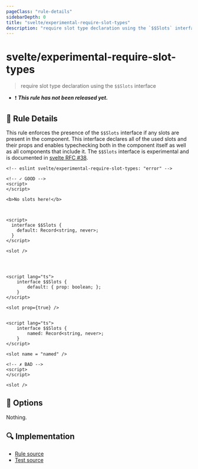 ```yaml
---
pageClass: "rule-details"
sidebarDepth: 0
title: "svelte/experimental-require-slot-types"
description: "require slot type declaration using the `$$Slots` interface"
---
```


# svelte/experimental-require-slot-types

> require slot type declaration using the `$$Slots` interface

- :exclamation: <badge text="This rule has not been released yet." vertical="middle" type="error"> **_This rule has not been released yet._** </badge>

## :book: Rule Details

This rule enforces the presence of the `$$Slots` interface if any slots are present in the component. This interface declares all of the used slots and their props and enables typechecking both in the component itself as well as all components that include it.
The  `$$Slots` interface is experimental and is documented in [svelte RFC #38](https://github.com/dummdidumm/rfcs/blob/ts-typedefs-within-svelte-components/text/ts-typing-props-slots-events.md#typing-slots).

<ESLintCodeBlock>

<!--eslint-skip-->

```svelte
<!-- eslint svelte/experimental-require-slot-types: "error" -->

<!-- ✓ GOOD -->
<script>
</script>

<b>No slots here!</b>



<script>
  interface $$Slots {
    default: Record<string, never>;
  }
</script>

<slot />




<script lang="ts">
    interface $$Slots {
        default: { prop: boolean; };
    }
</script>

<slot prop={true} />


<script lang="ts">
    interface $$Slots {
        named: Record<string, never>;
    }
</script>

<slot name = "named" />

<!-- ✗ BAD -->
<script>
</script>

<slot />
```

</ESLintCodeBlock>

## :wrench: Options

Nothing.

## :mag: Implementation

- [Rule source](https://github.com/ota-meshi/eslint-plugin-svelte/blob/main/src/rules/experimental-require-slot-types.ts)
- [Test source](https://github.com/ota-meshi/eslint-plugin-svelte/blob/main/tests/src/rules/experimental-require-slot-types.ts)
